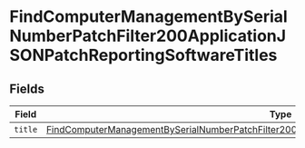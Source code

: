 # FindComputerManagementBySerialNumberPatchFilter200ApplicationJSONPatchReportingSoftwareTitles


## Fields

| Field                                                                                                                                                                                                                               | Type                                                                                                                                                                                                                                | Required                                                                                                                                                                                                                            | Description                                                                                                                                                                                                                         |
| ----------------------------------------------------------------------------------------------------------------------------------------------------------------------------------------------------------------------------------- | ----------------------------------------------------------------------------------------------------------------------------------------------------------------------------------------------------------------------------------- | ----------------------------------------------------------------------------------------------------------------------------------------------------------------------------------------------------------------------------------- | ----------------------------------------------------------------------------------------------------------------------------------------------------------------------------------------------------------------------------------- |
| `title`                                                                                                                                                                                                                             | [FindComputerManagementBySerialNumberPatchFilter200ApplicationJSONPatchReportingSoftwareTitlesTitle](../../models/operations/findcomputermanagementbyserialnumberpatchfilter200applicationjsonpatchreportingsoftwaretitlestitle.md) | :heavy_minus_sign:                                                                                                                                                                                                                  | N/A                                                                                                                                                                                                                                 |